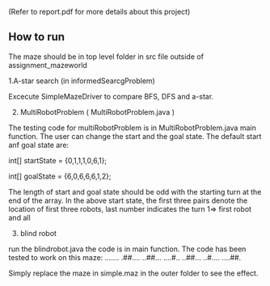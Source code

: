 
(Refer to report.pdf for more details about this project)

## How to run

The maze should be in top level folder in src file outside of assignment_mazeworld


1.A-star search (in informedSearcgProblem)

Excecute SimpleMazeDriver to compare BFS, DFS and a-star.



2. MultiRobotProblem ( MultiRobotProblem.java )

The testing code for multiRobotProblem is in MultiRobotProblem.java  main function.
The user can change the start and the goal state. The default start anf goal state are:


 int[] startState = {0,1,1,1,0,6,1};

 int[] goalState = {6,0,6,6,6,1,2};


The length of start and goal state should be odd with the starting turn at the end of the array. In the above start state,
the first three pairs denote the location of first three robots, last number indicates the turn 1=> first robot and all


3. blind robot

run the blindrobot.java the code is in main function.
The code has been tested to work on this maze:
.......
.##....
..##...
....#..
..##...
..#....
....##.

Simply replace the maze in simple.maz in the outer folder to see the effect.


